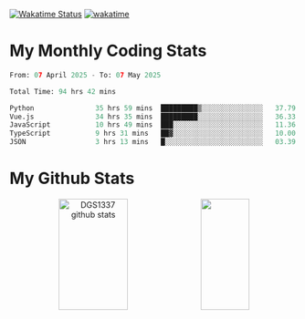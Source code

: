 [![Wakatime Status](https://github.com/noopurphalak/noopurphalak/workflows/wakatime-status-update/badge.svg)](https://github.com/noopurphalak/noopurphalak/actions/workflows/main.yml)
[![wakatime](https://wakatime.com/badge/user/80ace140-ef40-4fdd-b8ed-f3be3d2e1aea.svg)](https://wakatime.com/@80ace140-ef40-4fdd-b8ed-f3be3d2e1aea)

# My Monthly Coding Stats

<!--START_SECTION:waka-->

```python
From: 07 April 2025 - To: 07 May 2025

Total Time: 94 hrs 42 mins

Python               35 hrs 59 mins  █████████▒░░░░░░░░░░░░░░░   37.79 %
Vue.js               34 hrs 35 mins  █████████░░░░░░░░░░░░░░░░   36.33 %
JavaScript           10 hrs 49 mins  ███░░░░░░░░░░░░░░░░░░░░░░   11.36 %
TypeScript           9 hrs 31 mins   ██▓░░░░░░░░░░░░░░░░░░░░░░   10.00 %
JSON                 3 hrs 13 mins   █░░░░░░░░░░░░░░░░░░░░░░░░   03.39 %
```

<!--END_SECTION:waka-->

# My Github Stats
<div style="text-align: center;">
  <img width="49%" height="195px" src="https://github-readme-stats-sigma-five.vercel.app/api?username=noopurphalak&show_icons=true&count_private=true&hide_border=true&title_color=00FFFF&icon_color=00FFFF&text_color=00FFFF&bg_color=0d1117" alt="DGS1337 github stats" />
  <img width="41%" height="195px" src="https://github-readme-stats-sigma-five.vercel.app/api/top-langs/?username=noopurphalak&layout=compact&hide_border=true&title_color=00FFFF&text_color=00FFFF&bg_color=0d1117" />
</div>
